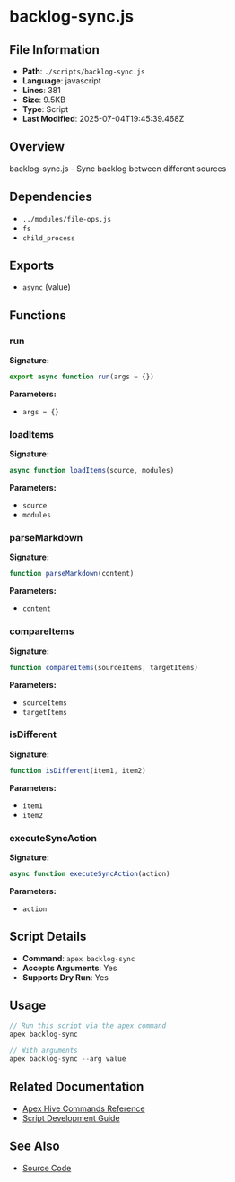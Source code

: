 # backlog-sync.js

## File Information

- **Path**: `./scripts/backlog-sync.js`
- **Language**: javascript
- **Lines**: 381
- **Size**: 9.5KB
- **Type**: Script
- **Last Modified**: 2025-07-04T19:45:39.468Z

## Overview

backlog-sync.js - Sync backlog between different sources

## Dependencies

- `../modules/file-ops.js`
- `fs`
- `child_process`

## Exports

- `async` (value)

## Functions

### run

**Signature:**
```javascript
export async function run(args = {})
```

**Parameters:**
- `args = {}`

### loadItems

**Signature:**
```javascript
async function loadItems(source, modules)
```

**Parameters:**
- `source`
- `modules`

### parseMarkdown

**Signature:**
```javascript
function parseMarkdown(content)
```

**Parameters:**
- `content`

### compareItems

**Signature:**
```javascript
function compareItems(sourceItems, targetItems)
```

**Parameters:**
- `sourceItems`
- `targetItems`

### isDifferent

**Signature:**
```javascript
function isDifferent(item1, item2)
```

**Parameters:**
- `item1`
- `item2`

### executeSyncAction

**Signature:**
```javascript
async function executeSyncAction(action)
```

**Parameters:**
- `action`

## Script Details

- **Command**: `apex backlog-sync`
- **Accepts Arguments**: Yes
- **Supports Dry Run**: Yes

## Usage

```javascript
// Run this script via the apex command
apex backlog-sync

// With arguments
apex backlog-sync --arg value
```

## Related Documentation

- [Apex Hive Commands Reference](../../architecture/reference/commands/)
- [Script Development Guide](../../development/scripts/)

## See Also

- [Source Code](./scripts/backlog-sync.js)
